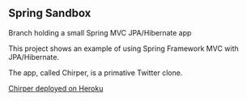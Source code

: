 ## Spring Sandbox ##

Branch holding a small Spring MVC JPA/Hibernate app

This project shows an example of using Spring Framework MVC with JPA/Hibernate.

The app, called Chirper, is a primative Twitter clone.

[Chirper deployed on Heroku ](https://secret-beyond-32091.herokuapp.com/) 

